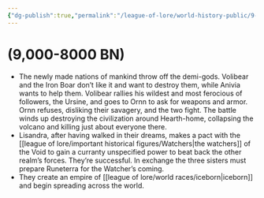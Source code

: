 ```yaml
---
{"dg-publish":true,"permalink":"/league-of-lore/world-history-public/9-000-8000-bn/"}
---
```


# (9,000-8000 BN)

- The newly made nations of mankind throw off the demi-gods. Volibear and the Iron Boar don’t like it and want to destroy them, while Anivia wants to help them. Volibear rallies his wildest and most ferocious of followers, the Ursine, and goes to Ornn to ask for weapons and armor. Ornn refuses, disliking their savagery, and the two fight. The battle winds up destroying the civilization around Hearth-home, collapsing the volcano and killing just about everyone there.
-  Lisandra, after having walked in their dreams, makes a pact with the [[league of lore/important historical figures/Watchers\|the watchers]] of the Void to gain a curranty unspecified power to beat back the other realm’s forces. They’re successful. In exchange the three sisters must prepare Runeterra for the Watcher’s coming.
- They create an empire of [[league of lore/world races/iceborn\|iceborn]] and begin spreading across the world.
